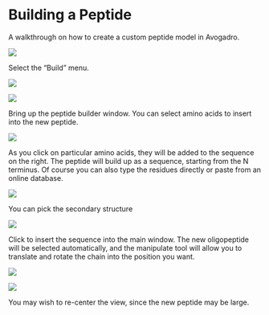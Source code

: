 # Building a Peptide

A walkthrough on how to create a custom peptide model in Avogadro.

![][1]

[1]: images/3-building-a-peptide/Picture-2-1.png

Select the “Build” menu.

![][2]

[2]: images/3-building-a-peptide/Picture-1.png



![][3]

[3]: images/3-building-a-peptide/media_1244841742875.png

Bring up the peptide builder window. You can select amino acids to insert into the new peptide.

![][4]

[4]: images/3-building-a-peptide/media_1244843543134.png

As you click on particular amino acids, they will be added to the sequence on the right. The peptide will build up as a sequence, starting from the N terminus. Of course you can also type the residues directly or paste from an online database.

![][5]

[5]: images/3-building-a-peptide/media_1244842311139.png

You can pick the secondary structure

![][6]

[6]: images/3-building-a-peptide/media_1244843607484.png

Click to insert the sequence into the main window. The new oligopeptide will be selected automatically, and the manipulate tool will allow you to translate and rotate the chain into the position you want.

![][7]

[7]: images/3-building-a-peptide/media_1244842953032.png



![][8]

[8]: images/3-building-a-peptide/media_1244842940490.png

You may wish to re-center the view, since the new peptide may be large.